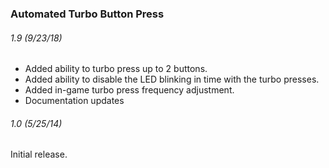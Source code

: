### Automated Turbo Button Press

###### 1.9  (9/23/18)
- Added ability to turbo press up to 2 buttons.
- Added ability to disable the LED blinking in time with the turbo presses.
- Added in-game turbo press frequency adjustment.
- Documentation updates

###### 1.0  (5/25/14)
Initial release.
